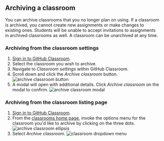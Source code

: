 ## Archiving a classroom

You can archive classrooms that you no longer plan on using. If a classroom is archived, you cannot create new assignments or make changes to existing ones. Students will be unable to accept invitations to assignments in archived classrooms as well. A classroom can be unarchived at any time.

### Archiving from the classroom settings

1. [Sign in to GitHub Classroom](https://classroom.github.com/login).
2. Select the classroom you wish to archive.
3. Navigate to _Classroom settings_ within GitHub Classroom.
4. Scroll down and click the _Archive classroom_ button.
![archive classroom button](/images/help/archiving/archive-button.png)
5. A modal will open with additional details. Click _Archive classroom_ on the modal to confirm.
![archive classroom modal](/images/help/archiving/archive-modal.png)

### Archiving from the classroom listing page
1. [Sign in to GitHub Classroom](https://classroom.github.com/login).
2. From the [classrooms home page](https://classroom.github.com/classrooms), invoke the options menu for the classroom you'd like to archive by clicking on the three dots.
![archive classroom ellipsis](/images/help/archiving/archive-ellipsis.png)
3. Select _Archive classroom_.
![classroom dropdown menu](/images/help/archiving/archive-dropdown.png)
